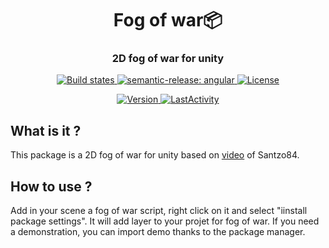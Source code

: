 <h1 align="center" style="border-bottom: none;">Fog of war📦 </h1>
<h3 align="center">2D fog of war for unity</h3>
<p align="center">
  <a href="https://github.com/semantic-release/semantic-release/actions?query=workflow%3ATest+branch%3Amaster">
    <img alt="Build states" src="https://github.com/semantic-release/semantic-release/workflows/Test/badge.svg">
  </a>
  <a href="https://github.com/semantic-release/semantic-release/actions?query=workflow%3ATest+branch%3Amaster">
    <img alt="semantic-release: angular" src="https://img.shields.io/badge/semantic--release-angular-e10079?logo=semantic-release">
  </a>
  <a href="LICENSE">
    <img alt="License" src="https://img.shields.io/badge/License-MIT-blue.svg">
  </a>
</p>
<p align="center">
  <a href="package.json">
    <img alt="Version" src="https://img.shields.io/github/package-json/v/OpenSourceUnityPackage/FogOfWar">
  </a>
  <a href="#LastActivity">
    <img alt="LastActivity" src="https://img.shields.io/github/last-commit/OpenSourceUnityPackage/FogOfWar">
  </a>
</p>

## What is it ?
This package is a 2D fog of war for unity based on [video](https://www.youtube.com/watch?v=MUV9Nr-cIGU) of Santzo84.

## How to use ?
Add in your scene a fog of war script, right click on it and select "iinstall package settings". It will add layer to your projet for fog of war.
If you need a demonstration, you can import demo thanks to the package manager.